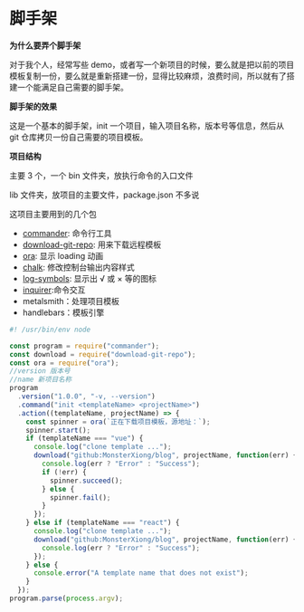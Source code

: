 # 脚手架

**为什么要弄个脚手架**

对于我个人，经常写些 demo，或者写一个新项目的时候，要么就是把以前的项目模板复制一份，要么就是重新搭建一份，显得比较麻烦，浪费时间，所以就有了搭建一个能满足自己需要的脚手架。

**脚手架的效果**

这是一个基本的脚手架，init 一个项目，输入项目名称，版本号等信息，然后从 git 仓库拷贝一份自己需要的项目模板。

**项目结构**

主要 3 个，一个 bin 文件夹，放执行命令的入口文件

lib 文件夹，放项目的主要文件，package.json 不多说

这项目主要用到的几个包

- [commander](./Commander.md): 命令行工具
- [download-git-repo](./DownloadGitRepo.md): 用来下载远程模板
- [ora](./Ora.md): 显示 loading 动画
- [chalk](./Chalk.md): 修改控制台输出内容样式
- [log-symbols](./LogSymbols.md): 显示出 √ 或 × 等的图标
- [inquirer](./Inquirer.md):命令交互
- metalsmith：处理项目模板
- handlebars：模板引擎

```js
#! /usr/bin/env node

const program = require("commander");
const download = require("download-git-repo");
const ora = require("ora");
//version 版本号
//name 新项目名称
program
  .version("1.0.0", "-v, --version")
  .command("init <templateName> <projectName>")
  .action((templateName, projectName) => {
    const spinner = ora(`正在下载项目模板，源地址：`);
    spinner.start();
    if (templateName === "vue") {
      console.log("clone template ...");
      download("github:MonsterXiong/blog", projectName, function(err) {
        console.log(err ? "Error" : "Success");
        if (!err) {
          spinner.succeed();
        } else {
          spinner.fail();
        }
      });
    } else if (templateName === "react") {
      console.log("clone template ...");
      download("github:MonsterXiong/blog", projectName, function(err) {
        console.log(err ? "Error" : "Success");
      });
    } else {
      console.error("A template name that does not exist");
    }
  });
program.parse(process.argv);
```
